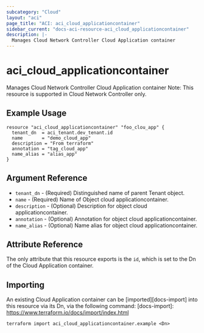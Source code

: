 ```yaml
---
subcategory: "Cloud"
layout: "aci"
page_title: "ACI: aci_cloud_applicationcontainer"
sidebar_current: "docs-aci-resource-aci_cloud_applicationcontainer"
description: |-
  Manages Cloud Network Controller Cloud Application container
---
```


# aci_cloud_applicationcontainer #
Manages Cloud Network Controller Cloud Application container
Note: This resource is supported in Cloud Network Controller only.
## Example Usage ##

```hcl
resource "aci_cloud_applicationcontainer" "foo_clou_app" {
  tenant_dn  = aci_tenant.dev_tenant.id
  name       = "demo_cloud_app"
  description = "From terraform"
  annotation = "tag_cloud_app"
  name_alias = "alias_app"
}

```
## Argument Reference ##
* `tenant_dn` - (Required) Distinguished name of parent Tenant object.
* `name` - (Required) Name of Object cloud applicationcontainer.
* `description` - (Optional) Description for object cloud applicationcontainer.
* `annotation` - (Optional) Annotation for object cloud applicationcontainer.
* `name_alias` - (Optional) Name alias for object cloud applicationcontainer.



## Attribute Reference

The only attribute that this resource exports is the `id`, which is set to the
Dn of the Cloud Application container.

## Importing ##

An existing Cloud Application container can be [imported][docs-import] into this resource via its Dn, via the following command:
[docs-import]: https://www.terraform.io/docs/import/index.html


```
terraform import aci_cloud_applicationcontainer.example <Dn>
```